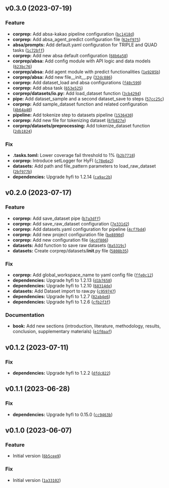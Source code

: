 <!--next-version-placeholder-->

## v0.3.0 (2023-07-19)

### Feature

* **corprep:** Add absa-kakao pipeline configuration ([`bc1418d`](https://github.com/entelecheia/corporate-reputation/commit/bc1418d4726620d65d28865b4f079a6bd8971066))
* **corprep:** Add absa_agent_predict configuration file ([`62ef975`](https://github.com/entelecheia/corporate-reputation/commit/62ef97578c19f0b55b58d7c5f1069701eb44a2ed))
* **absa/prompts:** Add default.yaml configuration for TRIPLE and QUAD tasks ([`1c72bff`](https://github.com/entelecheia/corporate-reputation/commit/1c72bff6a424087023eac3f9dabfe22fd2d8de1b))
* **corprep:** Add new absa default configuration ([`68b6a58`](https://github.com/entelecheia/corporate-reputation/commit/68b6a58e738ac3078e21c2350b1649340f109015))
* **corprep/absa:** Add config module with API logic and data models ([`623bc76`](https://github.com/entelecheia/corporate-reputation/commit/623bc76fb9d6f9de7a59057ea33ac742ccb7dd3a))
* **corprep/absa:** Add agent module with predict functionalities ([`1e9285b`](https://github.com/entelecheia/corporate-reputation/commit/1e9285b6dbbf9e36274dcaf0da206494043d7996))
* **corprep/absa:** Add new file__init__.py ([`32dc886`](https://github.com/entelecheia/corporate-reputation/commit/32dc886d6d86eb530cdd96e0a31b74bc9c63a501))
* **corprep:** Add dataset_load and absa configurations ([`f40c599`](https://github.com/entelecheia/corporate-reputation/commit/f40c59927204ee0cab7b1920bcd3e0d2222b2392))
* **corprep:** Add absa task ([`653e525`](https://github.com/entelecheia/corporate-reputation/commit/653e525b5dc7b0ddef41bfc7f6aeed3bd772d573))
* **corprep/datasets/io.py:** Add load_dataset function ([`3cb4294`](https://github.com/entelecheia/corporate-reputation/commit/3cb4294351b7a355a4e9b150a5972685543c177d))
* **pipe:** Add dataset_sample and a second dataset_save to steps ([`57cc25c`](https://github.com/entelecheia/corporate-reputation/commit/57cc25cb4bf35994eec1fd0d4efa26cd890ca692))
* **corprep:** Add sample_dataset function and related configuration ([`4b64a40`](https://github.com/entelecheia/corporate-reputation/commit/4b64a40f6866b0332439127a2687e405378fc7d0))
* **pipeline:** Add tokenize step to datasets pipeline ([`1536430`](https://github.com/entelecheia/corporate-reputation/commit/15364302b9563cf54900bb83585de588afa2aee1))
* **corprep:** Add new file for tokenizing dataset ([`6fb827e`](https://github.com/entelecheia/corporate-reputation/commit/6fb827e2041f063363eb32e112b28bb7dce5849b))
* **corprep/datasets/preprocessing:** Add tokenize_dataset function ([`2db1824`](https://github.com/entelecheia/corporate-reputation/commit/2db1824baabb8ecb5afb37f7a303e4efae59970c))

### Fix

* **.tasks.toml:** Lower coverage fail threshold to 1% ([`b2b7718`](https://github.com/entelecheia/corporate-reputation/commit/b2b77188a10c0d4a47b3d40534358cee0df64806))
* **corprep:** Introduce setLogger for HyFI ([`c78e6e2`](https://github.com/entelecheia/corporate-reputation/commit/c78e6e24c11d2b3bdba2053e7d9bf66df0efe60f))
* **datasets:** Add path and file_pattern parameters to load_raw_dataset ([`2bf977b`](https://github.com/entelecheia/corporate-reputation/commit/2bf977b96c126cc165cae59079f1b5284ced584a))
* **dependencies:** Upgrade hyfi to 1.2.14 ([`ca9ac2b`](https://github.com/entelecheia/corporate-reputation/commit/ca9ac2b1864e00bc7b9f4b896e669c573e7d0e9c))

## v0.2.0 (2023-07-17)

### Feature

* **corprep:** Add save_dataset pipe ([`b7a3dff`](https://github.com/entelecheia/corporate-reputation/commit/b7a3dff1d7a29015f986a618c2159db1dc5994d5))
* **corprep:** Add save_raw_dataset configuration ([`7e331d2`](https://github.com/entelecheia/corporate-reputation/commit/7e331d2be8bdeafcd11c2d15b6aebb16e0777249))
* **corprep:** Add datasets.yaml configuration for pipeline ([`4cf7bd4`](https://github.com/entelecheia/corporate-reputation/commit/4cf7bd44f72a96f10ea7e88d63306c237812e7ee))
* **corprep:** Add new project configuration file ([`be8890d`](https://github.com/entelecheia/corporate-reputation/commit/be8890d3e7f4623eb6fc19013f3a101b112c4c65))
* **corprep:** Add new configuration file ([`4cdf806`](https://github.com/entelecheia/corporate-reputation/commit/4cdf8065ac4f5cb94ac7c616629fc2cd5e469ce9))
* **datasets:** Add function to save raw datasets ([`8a5319c`](https://github.com/entelecheia/corporate-reputation/commit/8a5319c443607d946103262f2bf00eb5e48dd348))
* **datasets:** Create corprep/datasets/__init__.py file ([`5808b35`](https://github.com/entelecheia/corporate-reputation/commit/5808b35df0944d42a2969cd92cb260a8e7e4f6e1))

### Fix

* **corprep:** Add global_workspace_name to yaml config file ([`ffe0c12`](https://github.com/entelecheia/corporate-reputation/commit/ffe0c126ab89f4366c5e7a2781284f6c6109e0e7))
* **dependencies:** Upgrade hyfi to 1.2.13 ([`d1b7658`](https://github.com/entelecheia/corporate-reputation/commit/d1b7658ca6fff488e54772cc61a213f435fe9243))
* **dependencies:** Upgrade hyfi to 1.2.10 ([`68314de`](https://github.com/entelecheia/corporate-reputation/commit/68314de361efb6ea3c391423e6893cf166eb8de9))
* **datasets:** Add Dataset import to raw.py ([`c959747`](https://github.com/entelecheia/corporate-reputation/commit/c95974736c15b232a531009be0c276d91b258dc7))
* **dependencies:** Upgrade hyfi to 1.2.7 ([`82ab4e6`](https://github.com/entelecheia/corporate-reputation/commit/82ab4e6e89e61e1d98f0d5fa99c6604643e9004f))
* **dependencies:** Upgrade hyfi to 1.2.6 ([`cfb2f3f`](https://github.com/entelecheia/corporate-reputation/commit/cfb2f3fd3daddcb3d7c8c5b3188c4e45f48953e0))

### Documentation

* **book:** Add new sections (introduction, literature, methodology, results, conclusion, supplementary materials) ([`e1f0aaf`](https://github.com/entelecheia/corporate-reputation/commit/e1f0aaf7dfa97f8ac82da880e532677423c3cb2b))

## v0.1.2 (2023-07-11)

### Fix

* **dependencies:** Upgrade hyfi to 1.2.2 ([`dfdc822`](https://github.com/entelecheia/corporate-reputation/commit/dfdc8228ae24c3929d0e47d3521313efbd077f64))

## v0.1.1 (2023-06-28)

### Fix

* **dependencies:** Upgrade hyfi to 0.15.0 ([`cc9463b`](https://github.com/entelecheia/corporate-reputation/commit/cc9463b3114cbfc31603da961338bd2900b2aaa1))

## v0.1.0 (2023-06-07)

### Feature

* Initial version ([`6b5cee9`](https://github.com/entelecheia/corporate-reputation/commit/6b5cee938a1315eb4aa313b03579047bd2918ba1))

### Fix

* Initial version ([`1a33102`](https://github.com/entelecheia/corporate-reputation/commit/1a3310267ec0ade0a94e6f549abaefb50186fab9))
